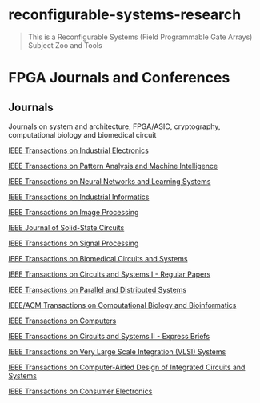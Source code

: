 # reconfigurable-systems-research
>This is a Reconfigurable Systems (Field Programmable Gate Arrays) Subject Zoo and Tools

# FPGA Journals and Conferences

## Journals
Journals on system and architecture, FPGA/ASIC, cryptography, computational biology and biomedical circuit

[IEEE Transactions on Industrial Electronics](https://ieeexplore.ieee.org/xpl/RecentIssue.jsp?punumber=41)

[IEEE Transactions on Pattern Analysis and Machine Intelligence](https://ieeexplore.ieee.org/xpl/mostRecentIssue.jsp?punumber=34)

[IEEE Transactions on Neural Networks and Learning Systems](https://ieeexplore.ieee.org/xpl/RecentIssue.jsp?punumber=5962385)

[IEEE Transactions on Industrial Informatics](https://ieeexplore.ieee.org/xpl/mostRecentIssue.jsp?punumber=9424)

[IEEE Transactions on Image Processing](https://ieeexplore.ieee.org/xpl/RecentIssue.jsp?punumber=83)

[IEEE Journal of Solid-State Circuits](https://ieeexplore.ieee.org/xpl/RecentIssue.jsp?punumber=4)

[IEEE Transactions on Signal Processing](https://ieeexplore.ieee.org/xpl/RecentIssue.jsp?punumber=78)

[IEEE Transactions on Biomedical Circuits and Systems](https://ieeexplore.ieee.org/xpl/RecentIssue.jsp?punumber=4156126)

[IEEE Transactions on Circuits and Systems I - Regular Papers](https://ieeexplore.ieee.org/xpl/RecentIssue.jsp?punumber=8919)

[IEEE Transactions on Parallel and Distributed Systems](https://ieeexplore.ieee.org/xpl/RecentIssue.jsp?punumber=71)

[IEEE/ACM Transactions on Computational Biology and Bioinformatics](https://ieeexplore.ieee.org/xpl/RecentIssue.jsp?punumber=8857)

[IEEE Transactions on Computers](https://ieeexplore.ieee.org/xpl/RecentIssue.jsp?punumber=12)

[IEEE Transactions on Circuits and Systems II - Express Briefs](https://ieeexplore.ieee.org/xpl/RecentIssue.jsp?punumber=8920)

[IEEE Transactions on Very Large Scale Integration (VLSI) Systems](https://ieeexplore.ieee.org/xpl/RecentIssue.jsp?punumber=92)

[IEEE Transactions on Computer-Aided Design of Integrated Circuits and Systems](https://ieeexplore.ieee.org/xpl/RecentIssue.jsp?punumber=43)

[IEEE Transactions on Consumer Electronics](https://ieeexplore.ieee.org/xpl/RecentIssue.jsp?punumber=30)

